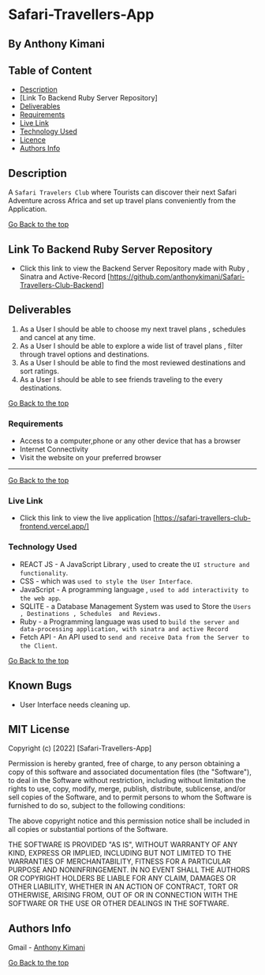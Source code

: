 # Safari-Travellers-App
 ## By Anthony Kimani
 ## Table of Content
 - [Description](#description)
 - [Link To Backend Ruby Server Repository]
 - [Deliverables](#deliverables)
 - [Requirements](#requirements)
 - [Live Link](#livelink)
 - [Technology  Used](#technology-Used)
 - [Licence](#licence)
 - [Authors Info](#Authors-Info)
 ## Description
 
A `Safari Travelers Club` where Tourists can discover their next Safari Adventure across Africa  and set up travel plans conveniently from the Application.
 
[Go Back to the top](#Safari-Travellers-App)

## Link To Backend Ruby Server Repository

- Click this link to view the Backend Server Repository made with Ruby , Sinatra and Active-Record [https://github.com/anthonykimani/Safari-Travellers-Club-Backend]

## Deliverables

1. As  a User I should be able to choose my next travel plans , schedules and cancel at any time.
2. As a User I should be able to explore a wide list of travel plans , filter through travel options and destinations.
3. As a User I should be able to find the most reviewed destinations and sort ratings.
4. As a User I should be able to see friends traveling to the every destinations.

[Go Back to the top](#Safari-Travellers-App)

 ###  Requirements
 
 * Access to  a computer,phone or any other device that has a browser
 * Internet Connectivity
 * Visit the website on your preferred browser
 ****
[Go Back to the top](#Safari-Travellers-App)
 
### Live Link

- Click this link to view the live application [https://safari-travellers-club-frontend.vercel.app/]


### Technology  Used

* REACT JS - A JavaScript Library , used to create the `UI structure and functionality`.
* CSS - which was `used to style the User Interface`.
* JavaScript - A programming language , `used to add interactivity to the web app`.
* SQLITE - a Database Management System was used to Store the `Users , Destinations , Schedules  and Reviews.`
* Ruby - a Programming language was used to  `build the server and data-processing application, with sinatra and active Record`
* Fetch API - An API used to `send and receive Data from the Server to the Client`.

[Go Back to the top](#Safari-Travellers-App)

## Known Bugs

* User Interface needs cleaning up.

## MIT License

Copyright (c) [2022] [Safari-Travellers-App] 

Permission is hereby granted, free of charge, to any person obtaining a copy
of this software and associated documentation files (the "Software"), to deal
in the Software without restriction, including without limitation the rights
to use, copy, modify, merge, publish, distribute, sublicense, and/or sell
copies of the Software, and to permit persons to whom the Software is
furnished to do so, subject to the following conditions:

The above copyright notice and this permission notice shall be included in all
copies or substantial portions of the Software.

THE SOFTWARE IS PROVIDED "AS IS", WITHOUT WARRANTY OF ANY KIND, EXPRESS OR
IMPLIED, INCLUDING BUT NOT LIMITED TO THE WARRANTIES OF MERCHANTABILITY,
FITNESS FOR A PARTICULAR PURPOSE AND NONINFRINGEMENT. IN NO EVENT SHALL THE
AUTHORS OR COPYRIGHT HOLDERS BE LIABLE FOR ANY CLAIM, DAMAGES OR OTHER
LIABILITY, WHETHER IN AN ACTION OF CONTRACT, TORT OR OTHERWISE, ARISING FROM,
OUT OF OR IN CONNECTION WITH THE SOFTWARE OR THE USE OR OTHER DEALINGS IN THE
SOFTWARE.

## Authors Info

Gmail - [Anthony Kimani](kimaniantoni@gmail.com)

[Go Back to the top](#Safari-Travellers-App)

